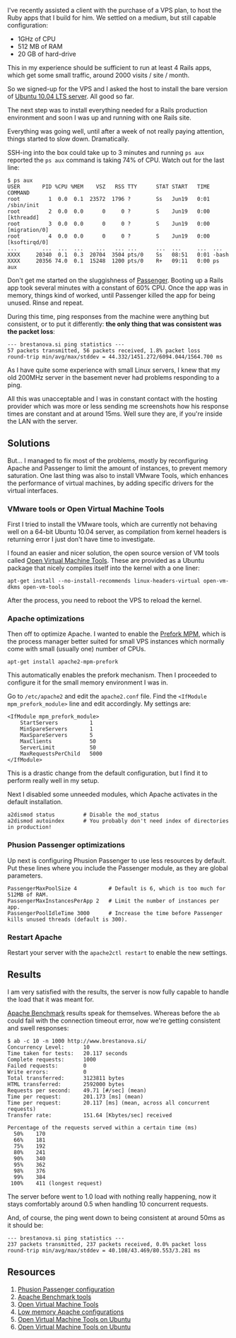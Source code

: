 I've recently assisted a client with the purchase of a VPS plan, to host the
Ruby apps that I build for him. We settled on a medium, but still capable 
configuration:

- 1GHz of CPU
- 512 MB of RAM
- 20 GB of hard-drive

This in my experience should be sufficient to run at least 4 Rails apps, which
get some small traffic, around 2000 visits / site / month.

So we signed-up for the VPS and I asked the host to install the bare version
of [Ubuntu 10.04 LTS server](http://releases.ubuntu.com/lucid/). All good so far.

The next step was to install everything needed for a Rails production environment
and soon I was up and running with one Rails site. 

Everything was going well, until after a week of not really paying attention, 
things started to slow down. Dramatically.

SSH-ing into the box could take up to 3 minutes and running `ps aux` reported
the `ps aux` command is taking 74% of CPU. Watch out for the last line:

    $ ps aux
    USER       PID %CPU %MEM    VSZ   RSS TTY      STAT START   TIME COMMAND
    root         1  0.0  0.1  23572  1796 ?        Ss   Jun19   0:01 /sbin/init
    root         2  0.0  0.0      0     0 ?        S    Jun19   0:00 [kthreadd]
    root         3  0.0  0.0      0     0 ?        S    Jun19   0:00 [migration/0]
    root         4  0.0  0.0      0     0 ?        S    Jun19   0:00 [ksoftirqd/0]
    ...        ...  ...  ...    ...   ... ...      ...  ...     ...  ...
    XXXX     20340  0.1  0.3  20704  3504 pts/0    Ss   08:51   0:01 -bash
    XXXX     20356 74.0  0.1  15248  1200 pts/0    R+   09:11   0:00 ps aux


Don't get me started on the sluggishness of [Passenger](http://www.modrails.com/). Booting up a Rails app
took several minutes with a constant of 60% CPU. Once the app was in memory, 
things kind of worked, until Passenger killed the app for being unused.
Rinse and repeat.

During this time, ping responses from the machine were anything but consistent,
or to put it differently: **the only thing that was consistent was the packet loss**:

    --- brestanova.si ping statistics ---
    57 packets transmitted, 56 packets received, 1.8% packet loss
    round-trip min/avg/max/stddev = 44.332/1451.272/6094.044/1564.700 ms

As I have quite some experience with small Linux servers, I knew that my old 200MHz
server in the basement never had problems responding to a ping.

All this was unacceptable and I was in constant contact with the hosting provider
which was more or less sending me screenshots how his response times are constant
and at around 15ms. Well sure they are, if you're inside the LAN with the server.


## Solutions

But... I managed to fix most of the problems, mostly by reconfiguring Apache and 
Passenger to limit the amount of instances, to prevent memory saturation. One last
thing was also to install VMware Tools, which enhances the performance of virtual
machines, by adding specific drivers for the virtual interfaces.

### VMware tools or Open Virtual Machine Tools
First I tried to install the VMware tools, which are currently not behaving well on 
a 64-bit Ubuntu 10.04 server, as compilation from kernel headers is returning error 
I just don't have time to investigate.

I found an easier and nicer solution, the open source version of VM tools called
[Open Virtual Machine Tools][1]. These are provided as a Ubuntu package that nicely
compiles itself into the kernel with a one liner:

    apt-get install --no-install-recommends linux-headers-virtual open-vm-dkms open-vm-tools
    
After the process, you need to reboot the VPS to reload the kernel.

### Apache optimizations
Then off to optimize Apache. I wanted to enable the [Prefork MPM][2], which is the 
process manager better suited for small VPS instances which normally come with small 
(usually one) number of CPUs.

    apt-get install apache2-mpm-prefork
    
This automatically enables the prefork mechanism. Then I proceeded to configure it
for the small memory environment I was in.

Go to `/etc/apache2` and edit the `apache2.conf` file. Find the `<IfModule mpm_prefork_module>`
line and edit accordingly. My settings are:

    <IfModule mpm_prefork_module>
        StartServers          1
        MinSpareServers       1
        MaxSpareServers       5
        MaxClients            50
        ServerLimit           50
        MaxRequestsPerChild   5000
    </IfModule>
    
This is a drastic change from the default configuration, but I find it to perform 
really well in my setup.

Next I disabled some unneeded modules, which Apache activates in the default 
installation.

    a2dismod status         # Disable the mod_status
    a2dismod autoindex      # You probably don't need index of directories in production!


### Phusion Passenger optimizations
Up next is configuring Phusion Passenger to use less resources by default. Put these 
lines where you include the Passenger module, as they are global parameters.

    PassengerMaxPoolSize 4          # Default is 6, which is too much for 512MB of RAM.
    PassengerMaxInstancesPerApp 2   # Limit the number of instances per app.
    PassengerPoolIdleTime 3000      # Increase the time before Passenger kills unused threads (default is 300).

### Restart Apache
Restart your server with the `apache2ctl restart` to enable the new settings.


## Results

I am very satisfied with the results, the server is now fully capable to handle 
the load that it was meant for.

[Apache Benchmark][3] results speak for themselves. Whereas before the `ab` could
fail with the connection timeout error, now we're getting consistent and swell
responses:

    $ ab -c 10 -n 1000 http://www.brestanova.si/
    Concurrency Level:      10
    Time taken for tests:   20.117 seconds
    Complete requests:      1000
    Failed requests:        0
    Write errors:           0
    Total transferred:      3123811 bytes
    HTML transferred:       2592000 bytes
    Requests per second:    49.71 [#/sec] (mean)
    Time per request:       201.173 [ms] (mean)
    Time per request:       20.117 [ms] (mean, across all concurrent requests)
    Transfer rate:          151.64 [Kbytes/sec] received
    
    Percentage of the requests served within a certain time (ms)
      50%    170
      66%    181
      75%    192
      80%    241
      90%    340
      95%    362
      98%    376
      99%    384
     100%    411 (longest request)
    
The server before went to 1.0 load with nothing really happening, now it stays 
comfortably around 0.5 when handling 10 concurrent requests.

And, of course, the ping went down to being consistent at around 50ms as it 
should be:

    --- brestanova.si ping statistics ---
    237 packets transmitted, 237 packets received, 0.0% packet loss
    round-trip min/avg/max/stddev = 40.108/43.469/80.553/3.281 ms
    
## Resources

1. [Phusion Passenger configuration](http://www.modrails.com/documentation/Users%20guide.html)
2. [Apache Benchmark tools](http://httpd.apache.org/docs/2.0/programs/ab.html)
3. [Open Virtual Machine Tools](http://open-vm-tools.sourceforge.net/)
4. [Low memory Apache configurations](http://wiki.vpslink.com/Low_memory_MySQL_/_Apache_configurations)
5. [Open Virtual Machine Tools on Ubuntu](http://ubuntuforums.org/showthread.php?p=9470205)
5. [Open Virtual Machine Tools on Ubuntu](https://confluence.terena.org/display/~visser/open-vm-tools+in+Ubuntu+Lucid)

[1]: http://open-vm-tools.sourceforge.net/
[2]: http://httpd.apache.org/docs/2.0/mod/prefork.html
[3]: http://httpd.apache.org/docs/2.0/programs/ab.html